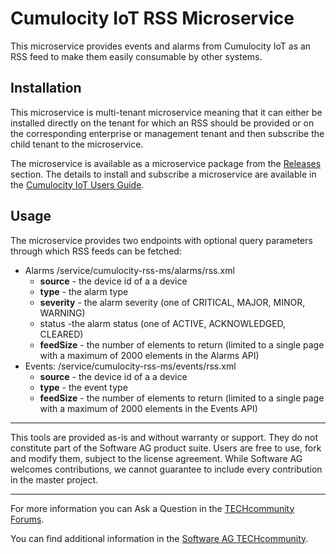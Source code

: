 # Cumulocity IoT RSS Microservice

This microservice provides events and alarms from Cumulocity IoT as an RSS feed to make them easily consumable by other systems.


## Installation

This microservice is multi-tenant microservice meaning that it can either be installed directly on the tenant for which an RSS should be provided or on the corresponding enterprise or management tenant and then subscribe the child tenant to the microservice. 

The microservice is available as a microservice package from the [Releases](https://github.com/SoftwareAG/cumulocity-rss-microservice/releases) section. The details to install and subscribe a microservice are available in the [Cumulocity IoT Users Guide](https://cumulocity.com/guides/users-guide/administration/#managing-microservices).

## Usage

The microservice provides two endpoints with optional query parameters through which RSS feeds can be fetched:

- Alarms /service/cumulocity-rss-ms/alarms/rss.xml
    - **source** - the device id of a a device
    - **type** - the alarm type
    - **severity** - the alarm severity (one of CRITICAL, MAJOR, MINOR, WARNING)
    - status -the alarm status (one of ACTIVE, ACKNOWLEDGED, CLEARED)
    - **feedSize** - the number of elements to return (limited to a single page with a maximum of 2000 elements in the Alarms API)
- Events: /service/cumulocity-rss-ms/events/rss.xml
    - **source** - the device id of a a device
    - **type** - the event type
    - **feedSize** - the number of elements to return (limited to a single page with a maximum of 2000 elements in the Events API)

------------------------------

This tools are provided as-is and without warranty or support. They do not constitute part of the Software AG product suite. Users are free to use, fork and modify them, subject to the license agreement. While Software AG welcomes contributions, we cannot guarantee to include every contribution in the master project.
_____________________
For more information you can Ask a Question in the [TECHcommunity Forums](https://tech.forums.softwareag.com/tags/c/forum/1/Cumulocity-IoT).

You can find additional information in the [Software AG TECHcommunity](https://tech.forums.softwareag.com/tag/Cumulocity-IoT).
